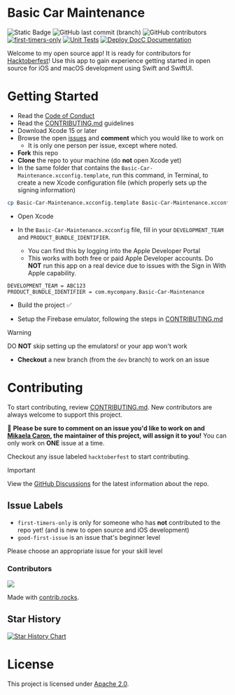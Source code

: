 # Basic Car Maintenance
![Static Badge](https://img.shields.io/badge/status-active-brightgreen)
![GitHub last commit (branch)](https://img.shields.io/github/last-commit/mikaelacaron/Basic-Car-Maintenance/dev?logo=github)
![GitHub contributors](https://img.shields.io/github/contributors/mikaelacaron/Basic-Car-Maintenance)
[![first-timers-only](https://img.shields.io/badge/first--timers--only-friendly-blue.svg)](https://www.firsttimersonly.com/)
[![Unit Tests](https://github.com/mikaelacaron/Basic-Car-Maintenance/actions/workflows/unit-tests.yml/badge.svg?event=push)](https://github.com/mikaelacaron/Basic-Car-Maintenance/actions/workflows/unit-tests.yml)
[![Deploy DocC Documentation](https://github.com/mikaelacaron/Basic-Car-Maintenance/actions/workflows/docc.yml/badge.svg?branch=dev)](https://github.com/mikaelacaron/Basic-Car-Maintenance/actions/workflows/docc.yml)

Welcome to my open source app! It is ready for contributors for [Hacktoberfest](https://hacktoberfest.com/)! Use this app to gain experience getting started in open source for iOS and macOS development using Swift and SwiftUI.

# Getting Started
* Read the [Code of Conduct](https://github.com/mikaelacaron/Basic-Car-Maintenance/blob/main/CODE_OF_CONDUCT.md)
* Read the [CONTRIBUTING.md](https://github.com/mikaelacaron/Basic-Car-Maintenance/blob/main/CONTRIBUTING.md) guidelines
* Download Xcode 15 or later
* Browse the open [issues](https://github.com/mikaelacaron/Basic-Car-Maintenance/issues) and **comment** which you would like to work on
   * It is only one person per issue, except where noted.
* **Fork** this repo
* **Clone** the repo to your machine (do **not** open Xcode yet)
* In the same folder that contains the `Basic-Car-Maintenance.xcconfig.template`, run this command, in Terminal, to create a new Xcode configuration file (which properly sets up the signing information)

```sh
cp Basic-Car-Maintenance.xcconfig.template Basic-Car-Maintenance.xcconfig
```

* Open Xcode

* In the `Basic-Car-Maintenance.xcconfig` file, fill in your `DEVELOPMENT_TEAM` and `PRODUCT_BUNDLE_IDENTIFIER`.
   * You can find this by logging into the Apple Developer Portal
   * This works with both free or paid Apple Developer accounts. Do **NOT** run this app on a real device due to issues with the Sign in With Apple capability.
```
DEVELOPMENT_TEAM = ABC123
PRODUCT_BUNDLE_IDENTIFIER = com.mycompany.Basic-Car-Maintenance
```

* Build the project ✅

* Setup the Firebase emulator, following the steps in [CONTRIBUTING.md](https://github.com/mikaelacaron/Basic-Car-Maintenance/blob/main/CONTRIBUTING.md#setup-the-firebase-Emulator)

> [!WARNING]
> DO **NOT** skip setting up the emulators! or your app won't work

* **Checkout** a new branch (from the `dev` branch) to work on an issue

# Contributing
To start contributing, review [CONTRIBUTING.md](https://github.com/mikaelacaron/Basic-Car-Maintenance/blob/main/CONTRIBUTING.md). New contributors are always welcome to support this project.

:eyes: **Please be sure to comment on an issue you'd like to work on and [Mikaela Caron](https://github.com/mikaelacaron), the maintainer of this project, will assign it to you!** You can only work on **ONE** issue at a time.

Checkout any issue labeled `hacktoberfest` to start contributing.

> [!IMPORTANT]
> View the [GitHub Discussions](https://github.com/mikaelacaron/Basic-Car-Maintenance/discussions) for the latest information about the repo.

## Issue Labels
* `first-timers-only` is only for someone who has **not** contributed to the repo yet! (and is new to open source and iOS development)
* `good-first-issue` is an issue that's beginner level

Please choose an appropriate issue for your skill level

### Contributors
<a href="https://github.com/mikaelacaron/Basic-Car-Maintenance/graphs/contributors">
  <img src="https://contrib.rocks/image?repo=mikaelacaron/Basic-Car-Maintenance" />
</a>

Made with [contrib.rocks](https://contrib.rocks).

## Star History

<a href="https://star-history.com/#mikaelacaron/Basic-Car-Maintenance&Date">
  <picture>
    <source media="(prefers-color-scheme: dark)" srcset="https://api.star-history.com/svg?repos=mikaelacaron/Basic-Car-Maintenance&type=Date&theme=dark" />
    <source media="(prefers-color-scheme: dark)" srcset="https://api.star-history.com/svg?repos=mikaelacaron/Basic-Car-Maintenance&type=Date" />
    <img alt="Star History Chart" src="https://api.star-history.com/svg?repos=mikaelacaron/Basic-Car-Maintenance&type=Date" />
  </picture>
</a>


# License
This project is licensed under [Apache 2.0](https://github.com/mikaelacaron/Basic-Car-Maintenance/blob/main/LICENSE).
